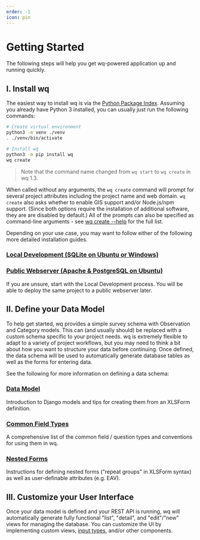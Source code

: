 ```yaml
---
order: -1
icon: pin
---
```


Getting Started
===============

The following steps will help you get wq-powered application up and running quickly.

## I. Install wq

The easiest way to install wq is via the [Python Package Index].  Assuming you already have Python 3 installed, you can usually just run the following commands:

```bash
# Create virtual environment
python3 -m venv ./venv
. ./venv/bin/activate

# Install wq
python3 -m pip install wq
wq create
```

> Note that the command name changed from `wq start` to `wq create` in wq 1.3.

When called without any arguments, the `wq create` command will prompt for several project attributes including the project name and web domain.  `wq create` also asks whether to enable GIS support and/or Node.js/npm support.  (Since both options require the installation of additional software, they are are disabled by default.)  All of the prompts can also be specified as command-line arguments - see [wq create --help] for the full list.

Depending on your use case, you may want to follow either of the following more detailed installation guides.

### [Local Development (SQLite on Ubuntu or Windows)][setup-local]
### [Public Webserver (Apache & PostgreSQL on Ubuntu)][setup-ubuntu]

If you are unsure, start with the Local Development process.  You will be able to deploy the same project to a public webserver later.

## II. Define your Data Model

To help get started, wq provides a simple survey schema with Observation and Category models.  This can (and usually should) be replaced with a custom schema specific to your project needs.  wq is extremely flexible to adapt to a variety of project workflows, but you may need to think a bit about how you want to structure your data before continuing.  Once defined, the data schema will be used to automatically generate database tables as well as the forms for entering data.

See the following for more information on defining a data schema:

### [Data Model]
Introduction to Django models and tips for creating them from an XLSForm definition.

### [Common Field Types]
A comprehensive list of the common field / question types and conventions for using them in wq.

### [Nested Forms]
Instructions for defining nested forms ("repeat groups" in XLSForm syntax) as well as user-definable attributes (e.g. EAV).

## III. Customize your User Interface

Once your data model is defined and your REST API is running, wq will automatically generate fully functional "list", "detail", and "edit"/"new" views for managing the database.  You can customize the UI by implementing custom views, [input types], and/or other components.

[Python Package Index]: https://pypi.org/project/wq
[setup-local]: ../guides/setup-wq-with-sqlite.md
[setup-ubuntu]: ../guides/setup-wq-with-apache-postgresql.md
[Data Model]: ../guides/describe-your-data-model.md
[Common Field Types]: ../inputs/index.md
[Nested Forms]: ../guides/implement-repeating-nested-forms.md
[wq create --help]: ../wq.create/create.md
[input types]: ../guides/define-a-custom-input-type.md
